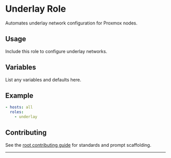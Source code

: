 # Underlay Role

Automates underlay network configuration for Proxmox nodes.

## Usage
Include this role to configure underlay networks.

## Variables
List any variables and defaults here.

## Example
```yaml
- hosts: all
  roles:
    - underlay
```

## Contributing
See the [root contributing guide](../../docs/contributing.md) for standards and prompt scaffolding.

---